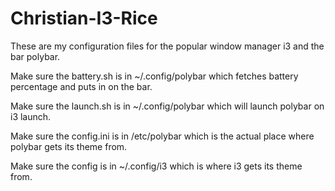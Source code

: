 # Christian-I3-Rice
These are my configuration files for the popular window manager i3 and the bar polybar.

Make sure the battery.sh is in ~/.config/polybar which fetches battery percentage and puts in on the bar.

Make sure the launch.sh is in ~/.config/polybar which will launch polybar on i3 launch.

Make sure the config.ini is in /etc/polybar which is the actual place where polybar gets its theme from.

Make sure the config is in ~/.config/i3 which is where i3 gets its theme from.

